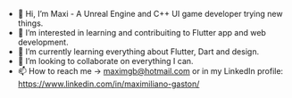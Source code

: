 - 👋 Hi, I’m Maxi - A Unreal Engine and C++ UI game developer trying new things.
- 👀 I’m interested in learning and contribuiting to Flutter app and web development.
- 🌱 I’m currently learning everything about Flutter, Dart and design.
- 💞️ I’m looking to collaborate on everything I can.
- 📫 How to reach me -> maximgb@hotmail.com or in my LinkedIn profile: https://www.linkedin.com/in/maximiliano-gaston/

<!---
Maximgbb/Maximgbb is a ✨ special ✨ repository because its `README.md` (this file) appears on your GitHub profile.
You can click the Preview link to take a look at your changes.
--->

